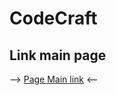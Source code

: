 # CodeCraft

## Link main page

--> [Page Main link](https://github.com/tu-usuario/tu-proyecto/issue](https://arquitecturacomputadores-grupo6.github.io/CodeCraft/)https://arquitecturacomputadores-grupo6.github.io/CodeCraft/) <--
